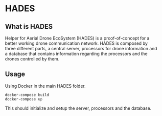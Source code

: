 # HADES

## What is HADES

Helper for Aerial Drone EcoSystem (HADES) is a proof-of-concept for a better working drone communication network. HADES is composed by three different parts, a central server, processors for drone information and a database that contains information regarding the processors and the drones controlled by them.

## Usage

Using Docker in the main HADES folder.

```
docker-compose build
docker-compose up
```

This should initialize and setup the server, processors and the database.

